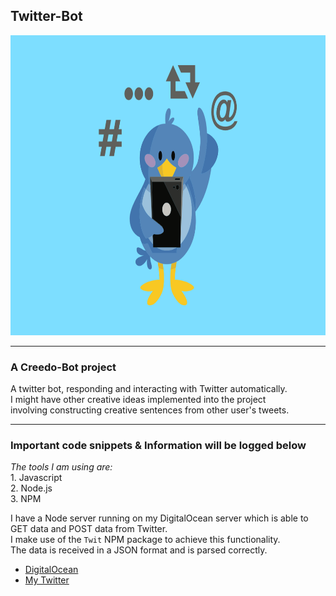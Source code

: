 ## Twitter-Bot

<img src="./Media/twitter_bird_robot.png" width="640" height="480">

---
### A Creedo-Bot project
A twitter bot, responding and interacting with Twitter automatically.  
I might have other creative ideas implemented into the project  
involving constructing creative sentences from other user's tweets.  

---
### Important code snippets & Information will be logged below
*The tools I am using are:*  
	1. Javascript  
	2. Node.js	
	3. NPM  

I have a Node server running on my DigitalOcean server which is able to GET data and POST data from Twitter.  
I make use of the `Twit` NPM package to achieve this functionality.  
The data is received in a JSON format and is parsed correctly.   

+ [DigitalOcean](https://www.digitalocean.com/)
+ [My Twitter](https://twitter.com/shane_creedon)
